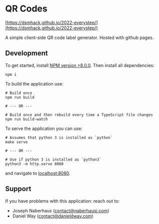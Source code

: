 # QR Codes
[https://dsmhack.github.io/2022-everystep/](https://dsmhack.github.io/2022-everystep/)

A simple client-side QR code label generator. Hosted with github pages.

## Development
To get started, install [NPM version >8.0.0](https://nodejs.org/en/download/). Then install all dependencies:

```shell
npm i
```

To build the application use:

```shell
# Build once
npm run build

# --- OR ---

# Build once and then rebuild every time a TypeScript file changes
npm run build-watch
```

To serve the application you can use:

```shell
# Assumes that python 3 is installed as `python`
make serve

# --- OR ---

# Use if python 3 is installed as `python3`
python3 -m http.serve 8080
```

and navigate to [localhost:8080](https://localhost:8080).

## Support
If you have problems with this application: reach out to:

- Joseph Naberhaus ([contact@naberhausj.com](mailto:contact@naberhausj.com))
- Daniel Way ([contact@danieldway.com](mailto:contact@danieldway.com))
